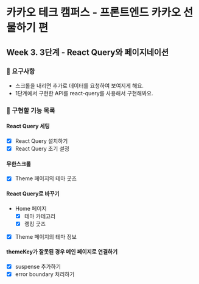 # 카카오 테크 캠퍼스 - 프론트엔드 카카오 선물하기 편

## Week 3. 3단계 - React Query와 페이지네이션

### 📝 요구사항

- 스크롤을 내리면 추가로 데이터를 요청하여 보여지게 해요.
- 1단계에서 구현한 API를 react-query를 사용해서 구현해봐요.

### 🚀 구현할 기능 목록

#### React Query 세팅

- [x] React Query 설치하기
- [x] React Query 초기 설정

#### 무한스크롤

- [x] Theme 페이지의 테마 굿즈

#### React Query로 바꾸기

- Home 페이지
  - [x] 테마 카테고리
  - [x] 랭킹 굿즈
- [x] Theme 페이지의 테마 정보

#### themeKey가 잘못된 경우 메인 페이지로 연결하기

- [x] suspense 추가하기
- [x] error boundary 처리하기
